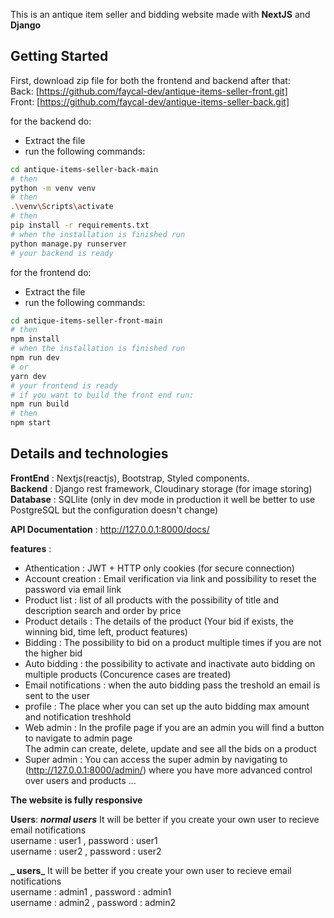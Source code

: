 This is an antique item seller and bidding website made with **NextJS** and **Django** <br/>

## Getting Started

First, download zip file for both the frontend and backend after that:<br />
Back: [https://github.com/faycal-dev/antique-items-seller-front.git] <br />
Front: [https://github.com/faycal-dev/antique-items-seller-back.git]<br />

for the backend do: <br />

- Extract the file
- run the following commands:

```bash
cd antique-items-seller-back-main
# then
python -m venv venv
# then
.\venv\Scripts\activate
# then
pip install -r requirements.txt
# when the installation is finished run
python manage.py runserver
# your backend is ready
```

for the frontend do: <br />

- Extract the file
- run the following commands:

```bash
cd antique-items-seller-front-main
# then
npm install
# when the installation is finished run
npm run dev
# or
yarn dev
# your frontend is ready
# if you want to build the front end run:
npm run build
# then
npm start
```

## Details and technologies

**FrontEnd** : Nextjs(reactjs), Bootstrap, Styled components. <br />
**Backend** : Django rest framework, Cloudinary storage (for image storing) <br/>
**Database** : SQLlite (only in dev mode in production it well be better to use PostgreSQL but the configuration doesn't change)<br>

**API Documentation** : http://127.0.0.1:8000/docs/

**features** :

- Athentication : JWT + HTTP only cookies (for secure connection)
- Account creation : Email verification via link and possibility to reset the password via email link
- Product list : list of all products with the possibility of title and description search and order by price
- Product details : The details of the product (Your bid if exists, the winning bid, time left, product features)
- Bidding : The possibility to bid on a product multiple times if you are not the higher bid
- Auto bidding : the possibility to activate and inactivate auto bidding on multiple products (Concurence cases are treated)
- Email notifications : when the auto bidding pass the treshold an email is sent to the user
- profile : The place wher you can set up the auto bidding max amount and notification treshhold
- Web admin : In the profile page if you are an admin you will find a button to navigate to admin page <br/>
  The admin can create, delete, update and see all the bids on a product
- Super admin : You can access the super admin by navigating to (http://127.0.0.1:8000/admin/) where you have more advanced control over users and products ...

**The website is fully responsive**

**Users**:
**_normal users_**
It will be better if you create your own user to recieve email notifications <br/>
username : user1 , password : user1 <br/>
username : user2 , password : user2

**_ users_**
It will be better if you create your own user to recieve email notifications <br/>
username : admin1 , password : admin1 <br/>
username : admin2 , password : admin2
